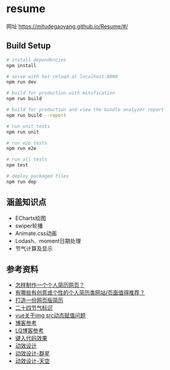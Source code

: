 # resume

网址 https://mitudegaoyang.github.io/Resume/#/

## Build Setup

``` bash
# install dependencies
npm install

# serve with hot reload at localhost:8080
npm run dev

# build for production with minification
npm run build

# build for production and view the bundle analyzer report
npm run build --report

# run unit tests
npm run unit

# run e2e tests
npm run e2e

# run all tests
npm test

# deploy packaged files
npm run dep
```

## 涵盖知识点

* ECharts绘图
* swiper轮播
* Animate.css动画
* Lodash、moment日期处理
* 节气计算及显示

## 参考资料

* [怎样制作一个个人简历网页？](https://www.zhihu.com/question/59335878/answer/167927572)
* [有哪些有创意或个性的个人简历类网站/页面值得推荐？](https://www.zhihu.com/question/22876578/answer/163610078)
* [打造一份网页版简历](https://mrluo.life/article/detail/127/experience-of-building-web-cv)
* [二十四节气标识](http://www.uuuud.com/picture/35275.html)
* [vue关于img src动态赋值问题](https://blog.csdn.net/qq_39313596/article/details/84644500)
* [博客参考](https://tom-shushu.github.io/MyWeb.github.io/index.html)
* [LQ博客参考](http://www.linqing07.com/index.html)
* [键入代码效果](https://www.strml.net/)
* [动效设计](https://www.zcool.com.cn/article/ZNTQzODI4.html)
* [动效设计-群星](https://star.afufintech.com/)
* [动效设计-天空](https://sky.afufintech.com/#/login)
